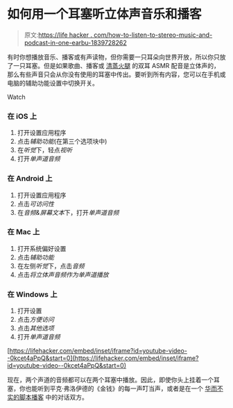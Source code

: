 # 如何用一个耳塞听立体声音乐和播客

> 原文:[https://life hacker . com/how-to-listen-to-stereo-music-and-podcast-in-one-earbu-1839728262](https://lifehacker.com/how-to-listen-to-stereo-music-and-podcasts-in-one-earbu-1839728262)

有时你想播放音乐、播客或有声读物，但你需要一只耳朵向世界开放，所以你只放了一只耳塞。但是如果歌曲、播客或 [清蒸火腿](https://www.youtube.com/watch?v=ay4qTTwbTqU) 的双耳 ASMR 配音是立体声的，那么有些声音只会从你没有使用的耳塞中传出。要听到所有内容，您可以在手机或电脑的辅助功能设置中切换开关。

Watch

### 在 iOS 上

1.  打开设置应用程序
2.  点击*辅助功能*(在第三个选项块中)
3.  在*听觉*下，轻点*视听*
4.  打开*单声道音频*

### 在 Android 上

1.  打开设置应用程序
2.  点击*可访问性*
3.  在*音频&屏幕文本*下，打开*单声道音频*

### 在 Mac 上

1.  打开系统偏好设置
2.  点击*辅助功能*
3.  在左侧*听觉*下，点击*音频*
4.  点击*将立体声音频作为单声道播放*

### 在 Windows 上

1.  打开设置
2.  点击*方便访问*
3.  点击*其他选项*
4.  打开*单声道音频*

 [https://lifehacker.com/embed/inset/iframe?id=youtube-video--0kcet4aPpQ&start=0](https://lifehacker.com/embed/inset/iframe?id=youtube-video--0kcet4aPpQ&start=0) 

现在，两个声道的音频都可以在两个耳塞中播放。因此，即使你头上挂着一个耳塞，你也能听到平克·弗洛伊德的《金钱》的每一声叮当声，或者是在一个 [华而不实的脚本播客](https://lifehacker.com/you-re-missing-out-on-the-best-kind-of-podcast-1837940832) 中的对话双方。